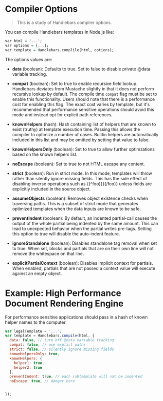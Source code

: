 # Compiler Options

>This is a study of Handlebars compiler options.

You can compile Handlebars templates in Node.js like:
```hs
var html = '...';
var options = {...};
var template = Handlebars.complile(html, options);
```

The options values are:
- **data** (boolean): Defaults to true. Set to false to disable private @data variable tracking.

- **compat** (boolean): Set to true to enable recursive field lookup. Handlebars deviates from Mustache slightly in that it does not perform recursive lookup by default. The compile time `compat` flag must be set to enable this functionality. Users should note that there is a performance cost for enabling this flag. The exact cost varies by template, but it's recommended that performance sensitive operations should avoid this mode and instead opt for explicit path references.

- **knownHelpers** (hash): Hash containing list of helpers that are known to exist (truthy) at template execution time. Passing this allows the compiler to optimize a number of cases. Builtin helpers are automatically included in this list and may be omitted by setting that value to false.

- **knownHelpersOnly** (boolean): Set to true to allow further optimzations based on the known helpers list.

- **noEscape** (boolean): Set to true to not HTML escape any content.

- **strict** (boolean): Run in strict mode. In this mode, templates will throw rather than silently ignore missing fields. This has the side effect of disabling inverse operations such as {{^foo}}{{/foo}} unless fields are explicitly included in the source object.

- **assumeObjects** (boolean): Removes object existence checks when traversing paths. This is a subset of strict mode that generates optimized templates when the data inputs are known to be safe.

- **preventIndent** (boolean): By default, an indented partial-call causes the output of the whole partial being indented by the same amount. This can lead to unexpected behavior when the partial writes pre-tags. Setting this option to true will disable the auto-indent feature.

- **ignoreStandalone** (boolean): Disables standalone tag removal when set to true. When set, blocks and partials that are on their own line will not remove the whitespace on that line.

- **explicitPartialContext** (boolean): Disables implicit context for partials. When enabled, partials that are not passed a context value will execute against an empty object.

# Example: High Performance Document Rendering Engine

For performance sensitive applications should pass in a hash of known helper names to the computer.

```js
var legalTemplate = '...';
var template = Handlebars.compile(html, {
  data: false, // turn off @data variable tracking
  compat: false, // use explict paths
  strict: false, // silently ignore missing fields
  knownHelpersOnly: true,
  knownHelpers: {
    helper1: true,
    helper2: true
  },
  preventIndent: true, // each subtemplate will not be indented
  noEscape: true, // danger here


});
```